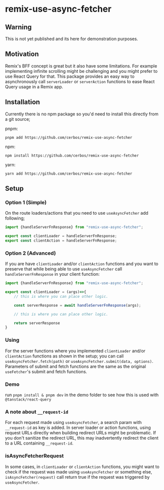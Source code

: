 # remix-use-async-fetcher

## Warning
This is not yet published and its here for demonstration purposes.

## Motivation
Remix's BFF concept is great but it also have some limitations. For example implementing infinite scrolling might be challenging and you might prefer to use React Query for that. This package provides an easy way to asynchronously call `serverLoader` or `serverAction` functions to ease React Query usage in a Remix app.


## Installation

Currently there is no npm package so you'd need to install this directly from a git source;

pnpm:
```console
pnpm add https://github.com/cerbos/remix-use-async-fetcher
```

npm:
```console
npm install https://github.com/cerbos/remix-use-async-fetcher
```


yarn:
```console
yarn add https://github.com/cerbos/remix-use-async-fetcher
``````

## Setup
### Option 1 (Simple)
On the route loaders/actions that you need to use `useAsyncFetcher` add following;

```typescript
import {handleServerFnResponse} from "remix-use-async-fetcher";

export const clientLoader = handleServerFnResponse;
export const clientAction = handleServerFnResponse;
```
### Option 2 (Advanced)
If you are have `clientLoader` and/or `clientAction` functions and you want to preserve that while being able to use `useAsyncFetcher` call `handleServerFnResponse` in your client function:

```typescript
import {handleServerFnResponse} from "remix-use-async-fetcher";

export const clientLoader = (args)=>{
    // this is where you can place other logic.

    const serverResponse = await handleServerFnResponse(args);

    // this is where you can place other logic.

    return serverResponse
}

```


### Using
For the server functions where you implemented `clientLoader` and/or `clientAction` functions as shown in the setup; you can call `useAsyncFetcher.fetch(path)` or `useAsyncFetcher.submit(data, options)`. Parameters of submit and fetch functions are the same as the original `useFetcher`'s submit and fetch functions.


### Demo
run `pnpm install & pnpm dev` in the demo folder to see how this is used with `@tanstack/react-query`


### A note about `__request-id`
For each request made using `useAsyncFetcher`, a search param with `__request-id` as key is added. In server loader or action functions, using request URLs directly when building redirect URLs might be problematic. If you don't sanitize the redirect URL, this may inadvertently redirect the client to a URL containing `__request-id`.


### isAsyncFetcherRequest
In some cases, in `clientLoader` or `clientAction` functions, you might want to check if the request was made using `useAsyncFetcher` or something else, `isAsyncFetcher(request)` call return true if the request was triggered by `useAsyncFetcher`.
